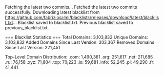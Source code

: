 Fetching the latest two commits...
Fetched the latest two commits successfully.
Downloading latest blacklist from https://github.com/fabriziosalmi/blacklists/releases/download/latest/blacklist.txt...
Blacklist saved to blacklist.txt.
Previous blacklist saved to previous_blacklist.txt.

=== Blacklist Statistics ===
Total Domains: 3,103,832
Unique Domains: 3,103,832
Added Domains Since Last Version: 303,367
Removed Domains Since Last Version: 221,451

Top-Level Domain Distribution:
  .com: 1,490,381
  .org: 251,617
  .net: 211,685
  .ru: 76,158
  .xyz: 71,804
  .top: 70,223
  .io: 59,681
  .info: 52,245
  .pl: 49,290
  .fr: 41,441
